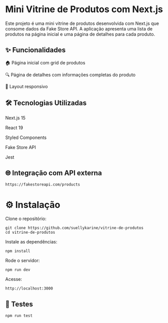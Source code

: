 # Mini Vitrine de Produtos com Next.js

Este projeto é uma mini vitrine de produtos desenvolvida com Next.js que consome dados da Fake Store API. A aplicação apresenta uma lista de produtos na página inicial e uma página de detalhes para cada produto.

## ✨ Funcionalidades

🏠 Página inicial com grid de produtos

🔍 Página de detalhes com informações completas do produto

📱 Layout responsivo

## 🛠️ Tecnologias Utilizadas

Next.js 15

React 19

Styled Components

Fake Store API

Jest

## 🌐 Integração com API externa

```
https://fakestoreapi.com/products

```

# ⚙️ Instalação

Clone o repositório:

```
git clone https://github.com/suellykarine/vitrine-de-produtos
cd vitrine-de-produtos
```

Instale as dependências:

```
npm install
```

Rode o servidor:

```
npm run dev
```

Acesse:

```
http://localhost:3000
```

## 🧪 Testes

```
npm run test
```
